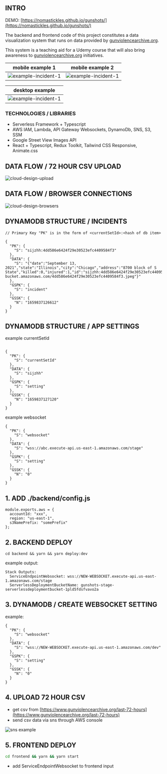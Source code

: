 ## INTRO

DEMO: [https://nomastickles.github.io/gunshots/](https://nomastickles.github.io/gunshots/)

The backend and frontend code of this project constitutes a data visualization system that runs on data provided by [gunviolencearchive.org](https://www.gunviolencearchive.org).

This system is a teaching aid for a Udemy course that will also bring awareness to [gunviolencearchive.org](https://www.gunviolencearchive.org/about) initiatives.

|                 mobile example 1                  |                 mobile example 2                  |
| :-----------------------------------------------: | :-----------------------------------------------: |
| ![example-incident-1](img/example-incident-3.png) | ![example-incident-1](img/example-incident-4.png) |

|                  desktop example                  |
| :-----------------------------------------------: |
| ![example-incident-1](img/example-incident-1.png) |

### TECHNOLOGIES / LIBRARIES

- Serverless Framework + Typescript
- AWS IAM, Lambda, API Gateway Websockets, DynamoDb, SNS, S3, SSM
- Google Street View Images API
- React + Typescript, Redux Toolkit, Tailwind CSS Responsive, Animate.css

## DATA FLOW / 72 HOUR CSV UPLOAD

![cloud-design-upload](img/cloud-design-upload.png)

## DATA FLOW / BROWSER CONNECTIONS

![cloud-design-browsers](img/cloud-design-browsers.png)

## DYNAMODB STRUCTURE / INCIDENTS

```
// Primary Key "PK" is in the form of <currentSetId>:<hash of db item>

{
  "PK": {
    "S": "sijzhh:4dd586e6424f29e30523efc4409584f3"
  },
  "DATA": {
    "S": "{"date":"September 13, 2021","state":"Illinois","city":"Chicago","address":"8700 block of S State","killed":0,"injured":1,"id":"sijzhh:4dd586e6424f29e30523efc4409584f3","image":"https://some-bucket.amazonaws.com/4dd586e6424f29e30523efc4409584f3.jpeg"}"
  },
  "GSPK": {
    "S": "incident"
  },
  "GSSK": {
    "N": "1659837126612"
  }
}
```

## DYNAMODB STRUCTURE / APP SETTINGS

example currentSetId

```

{
  "PK": {
    "S": "currentSetId"
  },
  "DATA": {
    "S": "sijzhh"
  },
  "GSPK": {
    "S": "setting"
  },
  "GSSK": {
    "N": "1659837127120"
  }
}
```

example websocket

```
{
  "PK": {
    "S": "websocket"
  },
  "DATA": {
    "S": "wss://abc.execute-api.us-east-1.amazonaws.com/stage"
  },
  "GSPK": {
    "S": "setting"
  },
  "GSSK": {
    "N": "0"
  }
}

```

## 1. ADD ./backend/config.js

```
module.exports.aws = {
  accountId: "xxx",
  region: "us-east-1",
  s3NamePrefix: "somePrefix"
};
```

## 2. BACKEND DEPLOY

```
cd backend && yarn && yarn deploy:dev
```

example output:

```
Stack Outputs:
  ServiceEndpointWebsocket: wss://NEW-WEBSOCKET.execute-api.us-east-1.amazonaws.com/stage
  ServerlessDeploymentBucketName: gunshots-stage-serverlessdeploymentbucket-1pld5fdsfvavo2a

```

## 3. DYNAMODB / CREATE WEBSOCKET SETTING

example:

```
{
  "PK": {
    "S": "websocket"
  },
  "DATA": {
    "S": "wss://NEW-WEBSOCKET.execute-api.us-east-1.amazonaws.com/dev"
  },
  "GSPK": {
    "S": "setting"
  },
  "GSSK": {
    "N": "0"
  }
}
```

## 4. UPLOAD 72 HOUR CSV

- get csv from [https://www.gunviolencearchive.org/last-72-hours](https://www.gunviolencearchive.org/last-72-hours)
- send csv data via sns through AWS console

![sns example](img/sns-example.png)

## 5. FRONTEND DEPLOY

```sh
cd frontend && yarn && yarn start
```

- add ServiceEndpointWebsocket to frontend input

